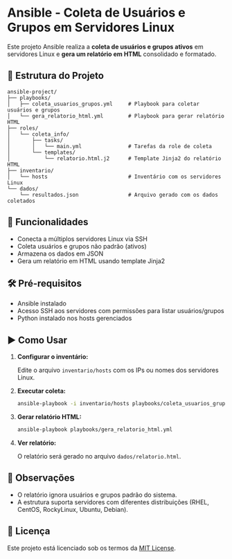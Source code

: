 # Ansible - Coleta de Usuários e Grupos em Servidores Linux

Este projeto Ansible realiza a **coleta de usuários e grupos ativos** em servidores Linux e **gera um relatório em HTML** consolidado e formatado.

## 📁 Estrutura do Projeto

```
ansible-project/
├── playbooks/
│   ├── coleta_usuarios_grupos.yml     # Playbook para coletar usuários e grupos
│   └── gera_relatorio_html.yml        # Playbook para gerar relatório HTML
├── roles/
│   └── coleta_info/
│       ├── tasks/
│       │   └── main.yml               # Tarefas da role de coleta
│       └── templates/
│           └── relatorio.html.j2      # Template Jinja2 do relatório HTML
├── inventario/
│   └── hosts                          # Inventário com os servidores Linux
└── dados/
    └── resultados.json                # Arquivo gerado com os dados coletados
```

## 🚀 Funcionalidades

- Conecta a múltiplos servidores Linux via SSH
- Coleta usuários e grupos não padrão (ativos)
- Armazena os dados em JSON
- Gera um relatório em HTML usando template Jinja2

## 🛠️ Pré-requisitos

- Ansible instalado
- Acesso SSH aos servidores com permissões para listar usuários/grupos
- Python instalado nos hosts gerenciados

## ▶️ Como Usar

1. **Configurar o inventário:**

   Edite o arquivo `inventario/hosts` com os IPs ou nomes dos servidores Linux.

2. **Executar coleta:**

   ```bash
   ansible-playbook -i inventario/hosts playbooks/coleta_usuarios_grupos.yml
   ```

3. **Gerar relatório HTML:**

   ```bash
   ansible-playbook playbooks/gera_relatorio_html.yml
   ```

4. **Ver relatório:**

   O relatório será gerado no arquivo `dados/relatorio.html`.

## 📌 Observações

- O relatório ignora usuários e grupos padrão do sistema.
- A estrutura suporta servidores com diferentes distribuições (RHEL, CentOS, RockyLinux, Ubuntu, Debian).

## 📄 Licença

Este projeto está licenciado sob os termos da [MIT License](LICENSE).

